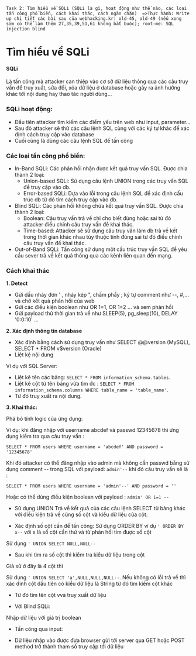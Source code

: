 
`Task 2:
Tìm hiểu về SQLi (SQLi là gì, hoạt động như thế nào, các loại tấn công phổ biến, cách khai thác, cách ngăn chặn) 
=>Thực hành: Write up chi tiết các bài sau của webhacking.kr: old-45, old-49 (nếu xong sớm có thể làm thêm 27,35,39,51,61 không bắt buộc); root-me: SQL injection blind`

# Tìm hiểu về SQLi 
#### SQLi 
Là tấn công mà attacker can thiệp vào cơ sở dữ liệu thông qua các câu truy vấn để truy xuất, sửa đổi, xóa dữ liệu ở database hoặc gây ra ảnh hưởng khác tới nội dung hay thao tác người dùng...
### SQLi hoạt động: 
- Đầu tiên attacker tìm kiếm các điểm yếu trên web như input, parameter...
- Sau đó attacker sẽ thử các câu lệnh SQL cùng với các ký tự khác để xác định cách truy cập vào database
- Cuối cùng là dùng các câu lệnh SQL để tấn công
### Các loại tấn công phổ biến:
- In-Band SQLi: Các phản hồi nhận được kết quả truy vấn SQL. Được chia thành 2 loại:
  * Union-based SQLi: Sử dụng câu lệnh UNION trong các truy vấn SQL để truy cập vào db.
  * Error-based SQLi: Dựa vào lỗi trong câu lệnh SQL để xác định cấu trúc db từ đó tìm cách truy cập vào db.
- Blind SQLi: Các phản hồi không chứa kết quả truy vấn SQL. Được chia thành 2 loại:
  * Boolean: Câu truy vấn trả về chỉ cho biết đúng hoặc sai từ đó attacker điều chỉnh câu truy vấn để khai thác.
  * Time-based: Attacker sẽ sử dụng câu truy vấn làm db trả về kết trong thời gian khác nhau tùy thuộc tính đúng sai từ đó điều chỉnh câu truy vấn để khai thác.
- Out-of-Band SQLi: Tấn công sử dụng một cấu trúc truy vấn SQL để yêu cầu sever trả về kết quả thông qua các kênh liên quan đến mạng.
### Cách khai thác
**1. Detect**

 - Gửi dấu nháy đơn ' , nháy kép ", chấm phẩy ; ký tự comment như --, #,... và chờ kết quả phản hồi của web
 - Gửi các điều kiện boolean như OR 1=1, OR 1=2 ... và xem phản hồi
 - Gửi payload thử thời gian trả về như SLEEP(5), pg_sleep(10), DELAY '0:0:10' ...
 
 **2. Xác định thông tin database**
 - Xác định bằng cách sử dụng truy vấn như SELECT @@version (MySQL), SELECT * FROM v$version (Oracle)
 - Liệt kệ nội dung 
 
  Ví dụ với SQL Server:

  * Liệt kê tên các bảng: `SELECT * FROM information_schema.tables`.
  * Liệt kê cột từ tên bảng vừa tìm đc : `SELECT * FROM information_schema.columns WHERE table_name = 'table_name'`.
  * Từ đó truy xuất ra nội dung.
  
**3. Khai thác:**

Phá bỏ tính logic của ứng dụng:

Ví dụ: khi đăng nhập với username abcdef và passwd 12345678 thì ứng dụng kiểm tra qua câu truy vấn : 

`SELECT * FROM users WHERE username = 'abcdef' AND password = '12345678'`

Khi đó attacker có thể đăng nhập vào admin mà không cần passwd bằng sử dụng comment -- trong SQL với payload: `admin'--` khi đó câu truy vấn sẽ là :

`SELECT * FROM users WHERE username = 'admin'--' AND password = ''`

Hoặc có thể dùng điều kiện boolean với payload : `admin' OR 1=1 --` 

- Sử dụng UNION
Trả về kết quả của các câu lệnh SELECT từ bảng khác với điều kiện trả về cùng số cột và kiểu dữ liệu của cột.

* Xác định số cột cần để tấn công: 
Sử dụng ORDER BY ví dụ `' ORDER BY x--` với x là số cột cần thử và từ phản hồi tìm được số cột

Sử dụng `' UNION SELECT NULL,NULL--`

* Sau khi tìm ra số cột thì kiểm tra kiểu dữ liệu trong cột

Giả sử ở đây là 4 cột thì 

Sử dụng `' UNION SELECT 'a',NULL,NULL,NULL--`. Nếu không có lỗi trả về thì xác đinh cột đầu tiên có kiểu dữ liệu là String từ đó tìm kiếm cột khác

* Từ đó tìm tên cột vvà truy xuất dữ liệu

- Với Blind SQLi:

Nhập dữ liệu với giá trị boolean






- Tấn công qua input:
 * Dữ liệu nhập vào được đưa browser gửi tới server qua GET hoặc POST method trở thành tham số truy cập tới dữ liệu

